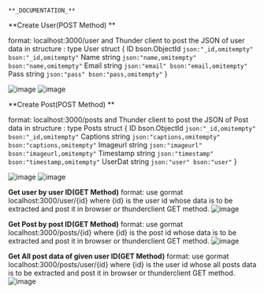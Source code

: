     **_DOCUMENTATION_**
    
**Create User(POST Method)
**

format: localhost:3000/user and Thunder client to post the JSON of user data in structure :
type User struct {
	ID    bson.ObjectId `json:"_id,omitempty" bson:"_id,omitempty"`
	Name  string        `json:"name,omitempty" bson:"name,omitempty"`
	Email string        `json:"email" bson:"email,omitempty"`
	Pass  string        `json:"pass" bson:"pass,omitempty"`
}

![image](https://user-images.githubusercontent.com/84318539/136668392-8281dac4-6fbe-4562-b91a-791c0f00aa47.png)
![image](https://user-images.githubusercontent.com/84318539/136668396-d557aa7f-65fa-49ef-aa45-d2a68481cddb.png)

**Create Post(POST Method)
**

format: localhost:3000/posts and Thunder client to post the JSON of Post data in structure :
type Posts struct {
	ID        bson.ObjectId `json:"_id,omitempty" bson:"_id,omitempty"`
	Captions  string        `json:"captions,omitempty" bson:"captions,omitempty"`
	Imageurl  string        `json:"imageurl" bson:"imageurl,omitempty"`
	Timestamp string        `json:"timestamp" bson:"timestamp,omitempty"`
	UserDat   string        `json:"user" bson:"user"`
}

![image](https://user-images.githubusercontent.com/84318539/136668449-d7cb2cc3-c74b-4900-824d-ed1057f9b009.png)
![image](https://user-images.githubusercontent.com/84318539/136668455-c545dbe0-fa38-4f1d-99cf-c0dcac27b0a2.png)

**Get user by user ID(GET Method)**
format: use gormat localhost:3000/user/{id} where {id} is the user id whose data is to be extracted and post it in browser or thunderclient GET method.
![image](https://user-images.githubusercontent.com/84318539/136668505-0344ab73-77be-4e74-9513-81fdadb65346.png)

**Get Post by post ID(GET Method)**
format: use gormat localhost:3000/posts/{id} where {id} is the post id whose data is to be extracted and post it in browser or thunderclient GET method.
![image](https://user-images.githubusercontent.com/84318539/136668529-4a799dd6-d5c6-4b87-b237-bef1355f9f4e.png)

**Get All post data of given user ID(GET Method)**
format: use gormat localhost:3000/posts/user/{id} where {id} is the user id whose all posts data is to be extracted and post it in browser or thunderclient GET method.
![image](https://user-images.githubusercontent.com/84318539/136668571-5e4b9d78-9ed7-4588-ac66-b5ed57b2e1d5.png)


